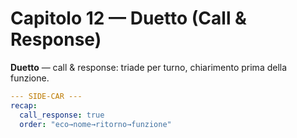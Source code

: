 # Capitolo 12 — Duetto (Call & Response)

**Duetto** — call & response: triade per turno, chiarimento prima della funzione.

```yaml
--- SIDE-CAR ---
recap:
  call_response: true
  order: "eco→nome→ritorno→funzione"
```
